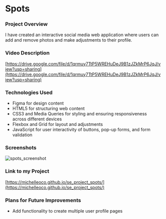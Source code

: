 # Spots

### Project Overview

I have created an interactive social media web application where users can add and remove photos and make adjustments to their profile.

### Video Description

[https://drive.google.com/file/d/1qrmuy7TtP5WREHuDeJ9B1zJZkMrP6JqJ/view?usp=sharing](https://drive.google.com/file/d/1qrmuy7TtP5WREHuDeJ9B1zJZkMrP6JqJ/view?usp=sharing)

### Technologies Used

- Figma for design content
- HTML5 for structuring web content
- CSS3 and Media Queries for styling and ensuring responsiveness across different devices
- Flexbox and Grid for layout and adjustments
- JavaScript for user interactivity of buttons, pop-up forms, and form validation

### Screenshots

![spots_screenshot](./images/demo/spots_screenshot.jpg)

### Link to my Project

[https://michelleoco.github.io/se_project_spots/](https://michelleoco.github.io/se_project_spots/)

### Plans for Future Improvements

- Add functionality to create multiple user profile pages
